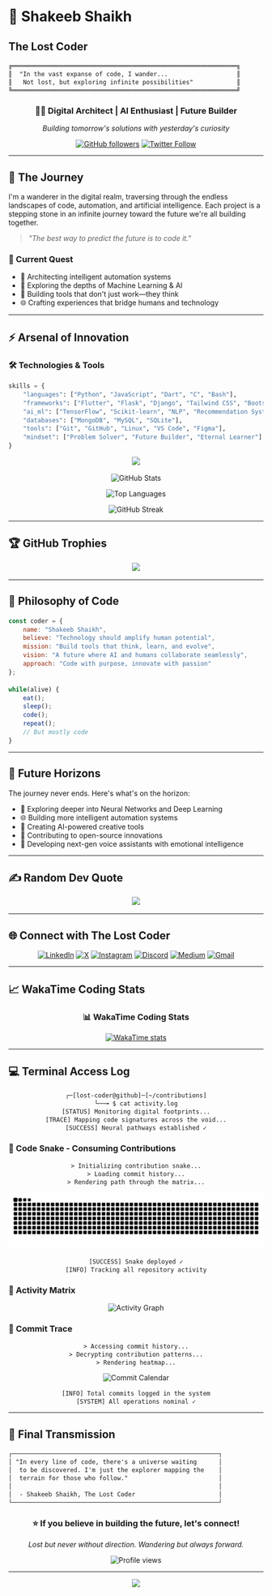 # 🌌 Shakeeb Shaikh
## The Lost Coder

```ascii
╔══════════════════════════════════════════════════════════════╗
║  "In the vast expanse of code, I wander...                   ║
║   Not lost, but exploring infinite possibilities"            ║
╚══════════════════════════════════════════════════════════════╝
```

<div align="center">
  
### 👨‍💻 Digital Architect | AI Enthusiast | Future Builder
*Building tomorrow's solutions with yesterday's curiosity*

[![GitHub followers](https://img.shields.io/github/followers/ShakeebSk?style=social)](https://github.com/ShakeebSk)
[![Twitter Follow](https://img.shields.io/twitter/follow/Sk_Shakeeb_14?style=social)](https://x.com/Sk_Shakeeb_14)

</div>

---

## 🔮 The Journey

I'm a wanderer in the digital realm, traversing through the endless landscapes of code, automation, and artificial intelligence. Each project is a stepping stone in an infinite journey toward the future we're all building together.

> *"The best way to predict the future is to code it."*

### 🎯 Current Quest
- 🤖 Architecting intelligent automation systems
- 🧠 Exploring the depths of Machine Learning & AI
- 🚀 Building tools that don't just work—they think
- 🌐 Crafting experiences that bridge humans and technology

---

## ⚡ Arsenal of Innovation

### 🛠️ Technologies & Tools

```python
skills = {
    "languages": ["Python", "JavaScript", "Dart", "C", "Bash"],
    "frameworks": ["Flutter", "Flask", "Django", "Tailwind CSS", "Bootstrap"],
    "ai_ml": ["TensorFlow", "Scikit-learn", "NLP", "Recommendation Systems"],
    "databases": ["MongoDB", "MySQL", "SQLite"],
    "tools": ["Git", "GitHub", "Linux", "VS Code", "Figma"],
    "mindset": ["Problem Solver", "Future Builder", "Eternal Learner"]
}
```

<div align="center">

<img src="https://skillicons.dev/icons?i=py,js,flutter,dart,tailwind,flask,django,html,css,bootstrap,sqlite,mysql,mongodb,git,github,bash,c,linux,vscode,figma" />

</div>

<div align="center">

![GitHub Stats](https://github-readme-stats.vercel.app/api?username=ShakeebSk&show_icons=true&theme=radical&hide_border=true&bg_color=0D1117&title_color=FF6FD8&icon_color=FF6FD8&text_color=FFFFFF&count_private=true&include_all_commits=true)

![Top Languages](https://github-readme-stats.vercel.app/api/top-langs/?username=ShakeebSk&layout=compact&theme=radical&hide_border=true&bg_color=0D1117&title_color=FF6FD8&text_color=FFFFFF)

![GitHub Streak](https://github-readme-streak-stats.herokuapp.com/?user=ShakeebSk&theme=radical&hide_border=true&background=0D1117&ring=FF6FD8&fire=FF6FD8&currStreakLabel=FF6FD8)

</div>

---

## 🏆 GitHub Trophies

<div align="center">
  <img src="https://github-profile-trophy.vercel.app/?username=ShakeebSk&theme=radical&no-bg=false&no-frame=false&margin-w=10" />
</div>

---

## 🌟 Philosophy of Code

```javascript
const coder = {
    name: "Shakeeb Shaikh",
    believe: "Technology should amplify human potential",
    mission: "Build tools that think, learn, and evolve",
    vision: "A future where AI and humans collaborate seamlessly",
    approach: "Code with purpose, innovate with passion"
};

while(alive) {
    eat();
    sleep();
    code();
    repeat();
    // But mostly code
}
```

---

## 🔭 Future Horizons

The journey never ends. Here's what's on the horizon:

- 🧬 Exploring deeper into Neural Networks and Deep Learning
- 🌐 Building more intelligent automation systems
- 🎨 Creating AI-powered creative tools
- 🚀 Contributing to open-source innovations
- 🤖 Developing next-gen voice assistants with emotional intelligence

---

## ✍️ Random Dev Quote

<div align="center">
  <img src="https://quotes-github-readme.vercel.app/api?type=horizontal&theme=radical" />
</div>

---

## 🌐 Connect with The Lost Coder

<div align="center">

[![LinkedIn](https://img.shields.io/badge/LinkedIn-%230077B5.svg?logo=linkedin&logoColor=white&style=for-the-badge)](https://www.linkedin.com/in/shakeeb-shaikh-02b32b282/)
[![X](https://img.shields.io/badge/X-black.svg?logo=X&logoColor=white&style=for-the-badge)](https://x.com/Sk_Shakeeb_14)
[![Instagram](https://img.shields.io/badge/Instagram-%23E4405F.svg?logo=instagram&logoColor=white&style=for-the-badge)](https://www.instagram.com/shakeeb_sk.14/)
[![Discord](https://img.shields.io/badge/Discord-%237289DA.svg?logo=discord&logoColor=white&style=for-the-badge)](https://discord.com/users/1403434612184842321)
[![Medium](https://img.shields.io/badge/Medium-12100E?logo=medium&logoColor=white&style=for-the-badge)](https://medium.com/@eren.85yeager)
[![Gmail](https://img.shields.io/badge/Gmail-D14836?logo=gmail&logoColor=white&style=for-the-badge)](mailto:shakeeb.sk14@gmail.com)

</div>

---



## 📈 WakaTime Coding Stats

<div align="center">

### 📊 WakaTime Coding Stats
<!--START_SECTION:waka-->


[![WakaTime stats](https://github-readme-stats.vercel.app/api/wakatime?username=ShakeebSk&theme=tokyonight&v=2)](https://wakatime.com/@ShakeebSk)


<!--END_SECTION:waka-->
</div>

---

## 💻 Terminal Access Log

<div align="center">

```console
┌─[lost-coder@github]─[~/contributions]
└──╼ $ cat activity.log
[STATUS] Monitoring digital footprints...
[TRACE] Mapping code signatures across the void...
[SUCCESS] Neural pathways established ✓
```

</div>

### 🐍 Code Snake - Consuming Contributions

<div align="center">

```console
> Initializing contribution snake...
> Loading commit history...
> Rendering path through the matrix...
```

![GitHub Contribution Snake](https://raw.githubusercontent.com/ShakeebSk/ShakeebSk/output/github-contribution-grid-snake-dark.svg)

```console
[SUCCESS] Snake deployed ✓
[INFO] Tracking all repository activity
```

</div>

### 📡 Activity Matrix

<div align="center">

![Activity Graph](https://github-readme-activity-graph.vercel.app/graph?username=ShakeebSk&theme=high-contrast&hide_border=true&bg_color=0a0a0a&color=00ff41&line=00ff41&point=00ff41&area=true&area_color=00ff41)

</div>

### 🔐 Commit Trace

<div align="center">

```console
> Accessing commit history...
> Decrypting contribution patterns...
> Rendering heatmap...
```

![Commit Calendar](https://ghchart.rshah.org/00ff41/ShakeebSk)

```console
[INFO] Total commits logged in the system
[SYSTEM] All operations nominal ✓
```

</div>

---

## 💭 Final Transmission

```
┌─────────────────────────────────────────────────────────┐
│ "In every line of code, there's a universe waiting      │
│  to be discovered. I'm just the explorer mapping the    │
│  terrain for those who follow."                         │
│                                                         │
│  - Shakeeb Shaikh, The Lost Coder                       │
└─────────────────────────────────────────────────────────┘
```

<div align="center">

### ⭐ If you believe in building the future, let's connect!

*Lost but never without direction. Wandering but always forward.*

![Profile views](https://komarev.com/ghpvc/?username=ShakeebSk)


</div>

---

<div align="center">
  <img src="https://capsule-render.vercel.app/api?type=waving&color=gradient&customColorList=6,11,20&height=100&section=footer&text=Keep%20Building%20The%20Future&fontSize=20&fontColor=fff&animation=twinkling"/>
</div>
